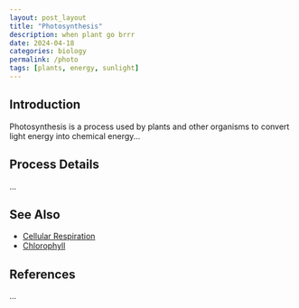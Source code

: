 ```yaml
---
layout: post_layout
title: "Photosynthesis"
description: when plant go brrr
date: 2024-04-18
categories: biology
permalink: /photo
tags: [plants, energy, sunlight]
---
```


## Introduction
Photosynthesis is a process used by plants and other organisms to convert light energy into chemical energy...

## Process Details
...

## See Also
- [Cellular Respiration](/cellular-respiration)
- [Chlorophyll](/chlorophyll)

## References
...
